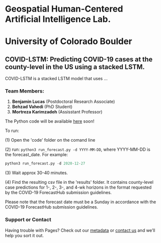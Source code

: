# Geospatial Human-Centered Artificial Intelligence Lab. 
# University of Colorado Boulder

## COVID-LSTM: Predicting COVID-19 cases at the county-level in the US using a stacked LSTM.


COVID-LSTM is a stacked LSTM model that uses ...

### Team Members:

1. **Benjamin Lucas** (Postdoctoral Research Associate)
2. **Behzad Vahedi** (PhD Student)
3. **Mortreza Karimzadeh** (Assisstant Professor)

The Python code will be available [here](https://github.com/geohai/covid-lstm) soon!






To run:

(1) Open the 'code' folder on the comand line

(2) run: `python3 run_forecast.py -d YYYY-MM-DD`, where YYYY-MM-DD is the forecast_date. For example:

```python
python3 run_forecast.py -d 2020-12-27
```

(3) Wait approx 30-40 minutes.

(4) Find the resulting csv file in the 'results' folder. It contains county-level case predictions for 1-, 2-, 3-, and 4-wk horizons in the format requested by the COVID-19 ForecastHub submission guidelines.

Please note that the forecast date must be a Sunday in accordance with the COVID-19 ForecastHub submission guidelines.



### Support or Contact

Having trouble with Pages? Check out our [metadata](https://github.com/geohai/covid-lstm/blob/main/metadata.yml) or [contact us](mailto:benjamin.Lucas@colorado.edu) and we’ll help you sort it out.
